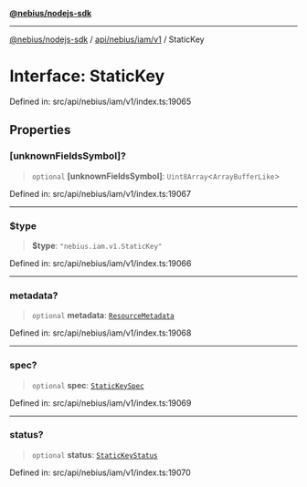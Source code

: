 [**@nebius/nodejs-sdk**](../../../../../README.md)

***

[@nebius/nodejs-sdk](../../../../../README.md) / [api/nebius/iam/v1](../README.md) / StaticKey

# Interface: StaticKey

Defined in: src/api/nebius/iam/v1/index.ts:19065

## Properties

### \[unknownFieldsSymbol\]?

> `optional` **\[unknownFieldsSymbol\]**: `Uint8Array`\<`ArrayBufferLike`\>

Defined in: src/api/nebius/iam/v1/index.ts:19067

***

### $type

> **$type**: `"nebius.iam.v1.StaticKey"`

Defined in: src/api/nebius/iam/v1/index.ts:19066

***

### metadata?

> `optional` **metadata**: [`ResourceMetadata`](../../../common/v1/interfaces/ResourceMetadata.md)

Defined in: src/api/nebius/iam/v1/index.ts:19068

***

### spec?

> `optional` **spec**: [`StaticKeySpec`](StaticKeySpec.md)

Defined in: src/api/nebius/iam/v1/index.ts:19069

***

### status?

> `optional` **status**: [`StaticKeyStatus`](StaticKeyStatus.md)

Defined in: src/api/nebius/iam/v1/index.ts:19070

